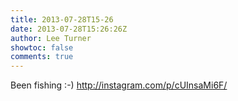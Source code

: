 ```yaml
---
title: 2013-07-28T15-26
date: 2013-07-28T15:26:26Z
author: Lee Turner
showtoc: false
comments: true
---
```


Been fishing :-) http://instagram.com/p/cUInsaMi6F/

